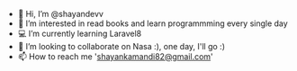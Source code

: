 - 👋 Hi, I’m @shayandevv
- 👀 I’m interested in read books and learn programmming every single day
- 💻 I’m currently learning Laravel8 
- 🚀 I’m looking to collaborate on Nasa :), one day, I'll go :)
- 📫 How to reach me 'shayankamandi82@gmail.com'

<!---
shayandevv/shayandevv is a ✨ special ✨ repository because its `README.md` (this file) appears on your GitHub profile.
You can click the Preview link to take a look at your changes.
--->
